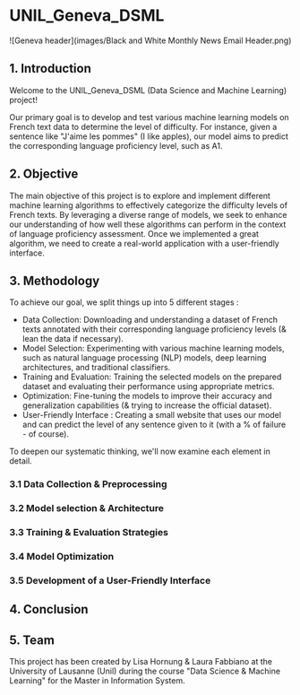 # UNIL_Geneva_DSML

![Geneva header](images/Black and White Monthly News Email Header.png)


## 1. Introduction
Welcome to the UNIL_Geneva_DSML (Data Science and Machine Learning) project! 

Our primary goal is to develop and test various machine learning models on French text data to determine the level of difficulty. For instance, given a sentence like "J'aime les pommes" (I like apples), our model aims to predict the corresponding language proficiency level, such as A1.

## 2. Objective
The main objective of this project is to explore and implement different machine learning algorithms to effectively categorize the difficulty levels of French texts. By leveraging a diverse range of models, we seek to enhance our understanding of how well these algorithms can perform in the context of language proficiency assessment. Once we implemented a great algorithm, we need to create a real-world application with a user-friendly interface. 

## 3. Methodology
To achieve our goal, we split things up into 5 different stages :

- Data Collection: Downloading and understanding a dataset of French texts annotated with their corresponding language proficiency levels (& lean the data if necessary).
- Model Selection: Experimenting with various machine learning models, such as natural language processing (NLP) models, deep learning architectures, and traditional classifiers.
- Training and Evaluation: Training the selected models on the prepared dataset and evaluating their performance using appropriate metrics.
- Optimization: Fine-tuning the models to improve their accuracy and generalization capabilities (& trying to increase the official dataset).
- User-Friendly Interface : Creating a small website that uses our model and can predict the level of any sentence given to it (with a % of failure - of course).

To deepen our systematic thinking, we'll now examine each element in detail.

### 3.1 Data Collection & Preprocessing

### 3.2 Model selection & Architecture

### 3.3 Training & Evaluation Strategies

### 3.4 Model Optimization

### 3.5 Development of a User-Friendly Interface


## 4. Conclusion


## 5. Team
This project has been created by Lisa Hornung & Laura Fabbiano at the University of Lausanne (Unil) during the course "Data Science & Machine Learning" for the Master in Information System.
